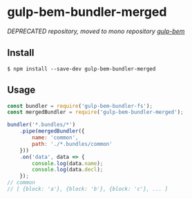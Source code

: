 gulp-bem-bundler-merged
=======================

*DEPRECATED repository, moved to mono repository [gulp-bem](https://github.com/bem/gulp-bem/tree/master/packages/gulp-bem-bundler-merged)*

Install
-------

```
$ npm install --save-dev gulp-bem-bundler-merged
```

Usage
-----

```js
const bundler = require('gulp-bem-bundler-fs');
const mergedBundler = require('gulp-bem-bundler-merged');

bundler('*.bundles/*')
    .pipe(mergedBundler({
        name: 'common',
        path: './*.bundles/common'
    }))
    .on('data', data => {
        console.log(data.name);
        console.log(data.decl);
    });
// common
// [ {block: 'a'}, {block: 'b'}, {block: 'c'}, ... ]
```

